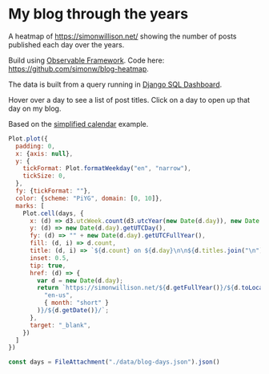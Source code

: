 # My blog through the years

A heatmap of <https://simonwillison.net/> showing the number of posts published each day over the years.

Build using [Observable Framework](https://observablehq.com/framework/). Code here: <https://github.com/simonw/blog-heatmap>.

The data is built from a query running in [Django SQL Dashboard](https://django-sql-dashboard.datasette.io/).

Hover over a day to see a list of post titles. Click on a day to open up that day on my blog.

Based on the [simplified calendar](https://observablehq.com/@observablehq/plot-simplified-calendar?intent=fork) example.

```js
Plot.plot({
  padding: 0,
  x: {axis: null},
  y: {
    tickFormat: Plot.formatWeekday("en", "narrow"),
    tickSize: 0,
  },
  fy: {tickFormat: ""},
  color: {scheme: "PiYG", domain: [0, 10]},
  marks: [
    Plot.cell(days, {
      x: (d) => d3.utcWeek.count(d3.utcYear(new Date(d.day)), new Date(d.day)),
      y: (d) => new Date(d.day).getUTCDay(),
      fy: (d) => "" + new Date(d.day).getUTCFullYear(),
      fill: (d, i) => d.count,
      title: (d, i) => `${d.count} on ${d.day}\n\n${d.titles.join("\n")}`,
      inset: 0.5,
      tip: true,
      href: (d) => {
        var d = new Date(d.day);
        return `https://simonwillison.net/${d.getFullYear()}/${d.toLocaleString(
          "en-us",
          { month: "short" }
        )}/${d.getDate()}/`;
      },
      target: "_blank",
    })
  ]
})
```
```js
const days = FileAttachment("./data/blog-days.json").json()
```
